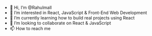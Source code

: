 - 👋 Hi, I’m @Rahulmall
- 👀 I’m interested in React, JavaScript & Front-End Web Development
- 🌱 I’m currently learning how to build real projects using React
- 💞️ I’m looking to collaborate on React & JavaScript
- 📫 How to reach me 

<!---
Rahulmall/Rahulmall is a ✨ special ✨ repository because its `README.md` (this file) appears on your GitHub profile.
You can click the Preview link to take a look at your changes.
--->
